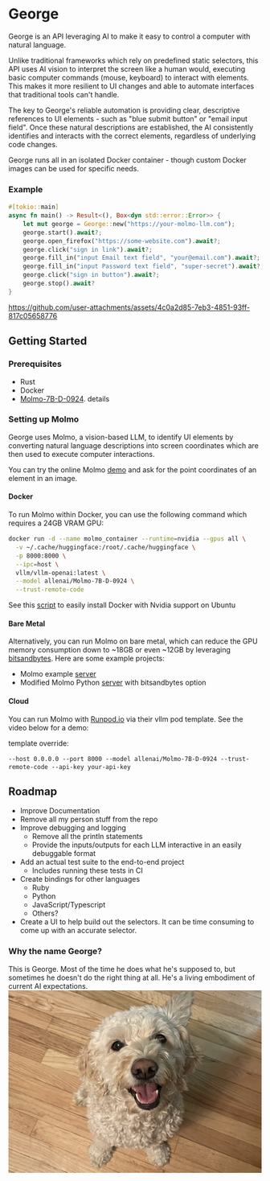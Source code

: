 # George

George is an API leveraging AI to make it easy to control a computer with natural language.

Unlike traditional frameworks which rely on predefined static selectors, this API uses AI vision to interpret the screen
like a human would, executing basic computer commands (mouse, keyboard) to interact with elements. This makes it more
resilient to UI changes and able to automate interfaces that traditional tools can't handle.

The key to George's reliable automation is providing clear, descriptive references to UI elements - such as "blue submit
button" or "email input field". Once these natural descriptions are established, the AI consistently identifies and
interacts with the correct elements, regardless of underlying code changes.

George runs all in an isolated Docker container - though custom
Docker images can be used for specific needs.

### Example

```rust
#[tokio::main]
async fn main() -> Result<(), Box<dyn std::error::Error>> {
    let mut george = George::new("https://your-molmo-llm.com");
    george.start().await?;
    george.open_firefox("https://some-website.com").await?;
    george.click("sign in link").await?;
    george.fill_in("input Email text field", "your@email.com").await?;
    george.fill_in("input Password text field", "super-secret").await?;
    george.click("sign in button").await?;
    george.stop().await?
}
```

https://github.com/user-attachments/assets/4c0a2d85-7eb3-4851-93ff-817c05658776

## Getting Started

### Prerequisites

* Rust
* Docker
* [Molmo-7B-D-0924](https://huggingface.co/allenai/Molmo-7B-D-0924).
  details

### Setting up Molmo

George uses Molmo, a vision-based LLM, to identify UI elements by converting natural language descriptions into screen
coordinates which are then used to execute computer interactions.

You can try the online Molmo [demo](https://molmo.allenai.org/) and ask for the point coordinates of an element in an
image.

#### Docker

To run Molmo within Docker, you can use the following command which requires a 24GB VRAM GPU:

```bash
docker run -d --name molmo_container --runtime=nvidia --gpus all \
  -v ~/.cache/huggingface:/root/.cache/huggingface \
  -p 8000:8000 \
  --ipc=host \
  vllm/vllm-openai:latest \
  --model allenai/Molmo-7B-D-0924 \
  --trust-remote-code
```

See this [script](https://github.com/logankeenan/george/blob/main/scripts/vllm-install-deps.sh) to easily install Docker
with Nvidia support on Ubuntu

#### Bare Metal

Alternatively, you can run Molmo on bare metal, which can reduce the GPU memory consumption down to ~18GB or even ~12GB
by leveraging [bitsandbytes](https://github.com/bitsandbytes-foundation/bitsandbytes). Here are some example projects:

* Molmo example  [server](https://github.com/logankeenan/molmo-server)
* Modified Molmo Python [server](https://github.com/logankeenan/molmo-benchmarks/blob/main/main.py#L47) with
  bitsandbytes option

#### Cloud

You can run Molmo with [Runpod.io](https://runpod.io?ref=myyk6f6x) via their vllm pod template. See the video below for
a demo:

template override:
```
--host 0.0.0.0 --port 8000 --model allenai/Molmo-7B-D-0924 --trust-remote-code --api-key your-api-key
```


## Roadmap

* Improve Documentation
* Remove all my person stuff from the repo
* Improve debugging and logging
    * Remove all the println statements
    * Provide the inputs/outputs for each LLM interactive in an easily debuggable format
* Add an actual test suite to the end-to-end project
    * Includes running these tests in CI
* Create bindings for other languages
    * Ruby
    * Python
    * JavaScript/Typescript
    * Others?
* Create a UI to help build out the selectors. It can be time consuming to come up with an accurate selector.

### Why the name George?

This is George. Most of the time he does what he's supposed to, but sometimes he doesn't do the
right thing at all. He's a living embodiment of current AI expectations.
![George the Dog](./dog.jpeg)
